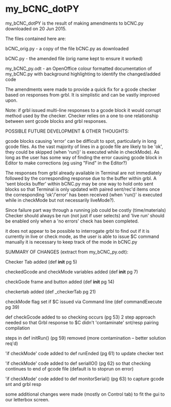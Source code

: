 # my_bCNC_dotPY


my_bCNC_dotPY is the result of making amendments to bCNC.py downloaded on 20 Jun 2015.

The files contained here are:

bCNC_orig.py - a copy of the file bCNC.py as downloaded

bCNC.py - the amended file (orig name kept to ensure it worked)

my_bCNC_py.odt - an OpenOffice colour formatted documentation of my_bCNC.py with background highlighting to identify the changed/added code


The amendments were made to provide a quick fix for a gcode checker based on responses from grbl.  It is simplistic and can be vastly improved upon.

Note: if grbl issued multi-line responses to a gcode block it would corrupt method used by the checker.  Checker relies on a one to one relationship between sent gcode blocks and grbl responses.


POSSIBLE FUTURE DEVELOPMENT & OTHER THOUGHTS:

gcode blocks causing 'error' can be difficult to spot, particularly in long gcode files.  As the vast majority of lines in a gcode file are likely to be 'ok', they could be skipped (when 'run()' is executed while in checkMode).  As long as the user has some way of finding the error causing gcode block in Editor to make corrections (eg using "Find" in the Editor?)

The responses from grbl already available in Terminal are not immediately followed by the corresponding response due to the buffer within grbl.  A 'sent blocks buffer' within bCNC.py may be one way to hold onto sent blocks so that Terminal is only updated with paired sent/rec'd items once the corresponding 'ok'/'error' has been received (when 'run()' is executed while in checkMode but not necessarily liveMode?).

Since failure part way through a running job could be costly (time/materials) Checker should always be run (not just if user selects) and 'live run' should be enabled only when a 'no errors' check has been completed.

it does not appear to be possible to interrogate grbl to find out if it is currently in live or check mode, as the user is able to issue $C command manually it is necessary to keep track of the mode in bCNC.py


SUMMARY OF CHANGES (extract from my_bCNC_py.odt):

Checker Tab added (def __init__ pg 5)

checkedGcode and checkMode variables added (def __init__ pg 7)

checkGode frame and button added (def __init__ pg 14)

checkertab added (def _checkerTab pg 21)

checkMode flag set if $C issued via Command line (def commandExecute pg 39)

def checkGcode added to so checking occurs (pg 53) 2 step approach needed so that Grbl response to $C didn't 'contaminate' snt/resp pairing compilation

steps in def initRun() (pg 59)  removed (more contamination – better solution req'd)

'if checkMode' code added to def runEnded (pg 61) to update checker text

'if checkMode' code added to def serialIO() (pg 62) so that checking continues to end of gcode file (default is to stoprun on error)

'if checkMode' code added to def monitorSerial() (pg 63) to capture gcode snt and grbl resp


some additional changes were made (mostly on Control tab) to fit the gui to our letterbox screen.